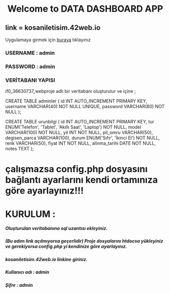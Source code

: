 <h1 align="center">Welcome to DATA DASHBOARD APP</h1>

## link = kosaniletisim.42web.io <br/>
Uygulamaya girmek için [buraya](kosaniletisim.42web.io) tıklayınız


<h3 align="left">USERNAME : admin</h3>
<h3 align="left">PASSWORD : admin</h3>



<h3 align="left"> VERİTABANI YAPISI </h3>
if0_36630737_webproje adlı bir veritabanı oluşturulur ve içine ;

CREATE TABLE adminler (
    id INT AUTO_INCREMENT PRIMARY KEY,
    username VARCHAR(40) NOT NULL UNIQUE,
    password VARCHAR(80) NOT NULL
);

CREATE TABLE urunbilgi (
    id INT AUTO_INCREMENT PRIMARY KEY,
    tur ENUM('Telefon', 'Tablet', 'Akıllı Saat', 'Laptop') NOT NULL,
    model VARCHAR(100) NOT NULL,
    yil INT NOT NULL,
    pil_omru VARCHAR(50),
    degisen_parca VARCHAR(100),
    durum ENUM('Sıfır', 'İkinci El') NOT NULL,
    renk VARCHAR(50),
    fiyat INT NOT NULL,
    alinma_tarihi DATE NOT NULL,
    notes TEXT
);

<h1>çalışmazsa config.php dosyasını bağlantı ayarlarını kendi ortamınıza göre ayarlayınız!!!</h1>

<h1>KURULUM :</h1>
<h5>Oluşturulan veritabanına sql uzantısı ekleyiniz.</h5>
<h5>(Bu adım link açılmıyorsa geçerlidir) Proje dosyalarını htdocsa yükleyiniz ve gerekiyorsa config.php yi kendinize göre ayarlayınız.</h5> 
<h5>kosaniletisim.42web.io linkine giriniz.</h5>
<h5>Kullanıcı adı : admin</h5>
<h5>Şifre : admin</h5>







<p align="left">
</p>
